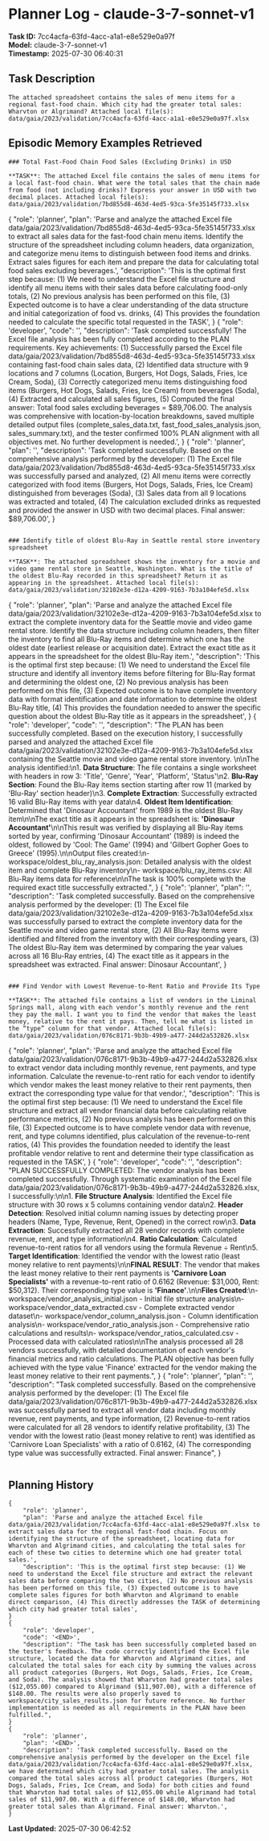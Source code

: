 # Planner Log - claude-3-7-sonnet-v1

**Task ID:** 7cc4acfa-63fd-4acc-a1a1-e8e529e0a97f  
**Model:** claude-3-7-sonnet-v1  
**Timestamp:** 2025-07-30 06:40:31

## Task Description
```
The attached spreadsheet contains the sales of menu items for a regional fast-food chain. Which city had the greater total sales: Wharvton or Algrimand? Attached local file(s): data/gaia/2023/validation/7cc4acfa-63fd-4acc-a1a1-e8e529e0a97f.xlsx
```

## Episodic Memory Examples Retrieved
```
### Total Fast-Food Chain Food Sales (Excluding Drinks) in USD

**TASK**: The attached Excel file contains the sales of menu items for a local fast-food chain. What were the total sales that the chain made from food (not including drinks)? Express your answer in USD with two decimal places. Attached local file(s): data/gaia/2023/validation/7bd855d8-463d-4ed5-93ca-5fe35145f733.xlsx

```
{
    "role": 'planner',
    "plan": 'Parse and analyze the attached Excel file data/gaia/2023/validation/7bd855d8-463d-4ed5-93ca-5fe35145f733.xlsx to extract all sales data for the fast-food chain menu items. Identify the structure of the spreadsheet including column headers, data organization, and categorize menu items to distinguish between food items and drinks. Extract sales figures for each item and prepare the data for calculating total food sales excluding beverages.',
    "description": 'This is the optimal first step because: (1) We need to understand the Excel file structure and identify all menu items with their sales data before calculating food-only totals, (2) No previous analysis has been performed on this file, (3) Expected outcome is to have a clear understanding of the data structure and initial categorization of food vs. drinks, (4) This provides the foundation needed to calculate the specific total requested in the TASK',
}
{
    "role": 'developer',
    "code": '<END>',
    "description": 'Task completed successfully! The Excel file analysis has been fully completed according to the PLAN requirements. Key achievements: (1) Successfully parsed the Excel file data/gaia/2023/validation/7bd855d8-463d-4ed5-93ca-5fe35145f733.xlsx containing fast-food chain sales data, (2) Identified data structure with 9 locations and 7 columns (Location, Burgers, Hot Dogs, Salads, Fries, Ice Cream, Soda), (3) Correctly categorized menu items distinguishing food items (Burgers, Hot Dogs, Salads, Fries, Ice Cream) from beverages (Soda), (4) Extracted and calculated all sales figures, (5) Computed the final answer: Total food sales excluding beverages = $89,706.00. The analysis was comprehensive with location-by-location breakdowns, saved multiple detailed output files (complete_sales_data.txt, fast_food_sales_analysis.json, sales_summary.txt), and the tester confirmed 100% PLAN alignment with all objectives met. No further development is needed.',
}
{
    "role": 'planner',
    "plan": '<END>',
    "description": 'Task completed successfully. Based on the comprehensive analysis performed by the developer: (1) The Excel file data/gaia/2023/validation/7bd855d8-463d-4ed5-93ca-5fe35145f733.xlsx was successfully parsed and analyzed, (2) All menu items were correctly categorized with food items (Burgers, Hot Dogs, Salads, Fries, Ice Cream) distinguished from beverages (Soda), (3) Sales data from all 9 locations was extracted and totaled, (4) The calculation excluded drinks as requested and provided the answer in USD with two decimal places. Final answer: $89,706.00',
}
```

### Identify title of oldest Blu-Ray in Seattle rental store inventory spreadsheet

**TASK**: The attached spreadsheet shows the inventory for a movie and video game rental store in Seattle, Washington. What is the title of the oldest Blu-Ray recorded in this spreadsheet? Return it as appearing in the spreadsheet. Attached local file(s): data/gaia/2023/validation/32102e3e-d12a-4209-9163-7b3a104efe5d.xlsx

```
{
    "role": 'planner',
    "plan": 'Parse and analyze the attached Excel file data/gaia/2023/validation/32102e3e-d12a-4209-9163-7b3a104efe5d.xlsx to extract the complete inventory data for the Seattle movie and video game rental store. Identify the data structure including column headers, then filter the inventory to find all Blu-Ray items and determine which one has the oldest date (earliest release or acquisition date). Extract the exact title as it appears in the spreadsheet for the oldest Blu-Ray item.',
    "description": 'This is the optimal first step because: (1) We need to understand the Excel file structure and identify all inventory items before filtering for Blu-Ray format and determining the oldest one, (2) No previous analysis has been performed on this file, (3) Expected outcome is to have complete inventory data with format identification and date information to determine the oldest Blu-Ray title, (4) This provides the foundation needed to answer the specific question about the oldest Blu-Ray title as it appears in the spreadsheet',
}
{
    "role": 'developer',
    "code": '<END>',
    "description": "The PLAN has been successfully completed. Based on the execution history, I successfully parsed and analyzed the attached Excel file data/gaia/2023/validation/32102e3e-d12a-4209-9163-7b3a104efe5d.xlsx containing the Seattle movie and video game rental store inventory. \n\nThe analysis identified:\n1. **Data Structure**: The file contains a single worksheet with headers in row 3: 'Title', 'Genre', 'Year', 'Platform', 'Status'\n2. **Blu-Ray Section**: Found the Blu-Ray items section starting after row 11 (marked by 'Blu-Ray' section header)\n3. **Complete Extraction**: Successfully extracted 16 valid Blu-Ray items with year data\n4. **Oldest Item Identification**: Determined that 'Dinosaur Accountant' from 1989 is the oldest Blu-Ray item\n\nThe exact title as it appears in the spreadsheet is: **'Dinosaur Accountant'**\n\nThis result was verified by displaying all Blu-Ray items sorted by year, confirming 'Dinosaur Accountant' (1989) is indeed the oldest, followed by 'Cool: The Game' (1994) and 'Gilbert Gopher Goes to Greece' (1995).\n\nOutput files created:\n- workspace/oldest_blu_ray_analysis.json: Detailed analysis with the oldest item and complete Blu-Ray inventory\n- workspace/blu_ray_items.csv: All Blu-Ray items data for reference\n\nThe task is 100% complete with the required exact title successfully extracted.",
}
{
    "role": 'planner',
    "plan": '<END>',
    "description": 'Task completed successfully. Based on the comprehensive analysis performed by the developer: (1) The Excel file data/gaia/2023/validation/32102e3e-d12a-4209-9163-7b3a104efe5d.xlsx was successfully parsed to extract the complete inventory data for the Seattle movie and video game rental store, (2) All Blu-Ray items were identified and filtered from the inventory with their corresponding years, (3) The oldest Blu-Ray item was determined by comparing the year values across all 16 Blu-Ray entries, (4) The exact title as it appears in the spreadsheet was extracted. Final answer: Dinosaur Accountant',
}
```

### Find Vendor with Lowest Revenue-to-Rent Ratio and Provide Its Type

**TASK**: The attached file contains a list of vendors in the Liminal Springs mall, along with each vendor’s monthly revenue and the rent they pay the mall. I want you to find the vendor that makes the least money, relative to the rent it pays. Then, tell me what is listed in the “type” column for that vendor. Attached local file(s): data/gaia/2023/validation/076c8171-9b3b-49b9-a477-244d2a532826.xlsx

```
{
    "role": 'planner',
    "plan": 'Parse and analyze the attached Excel file data/gaia/2023/validation/076c8171-9b3b-49b9-a477-244d2a532826.xlsx to extract vendor data including monthly revenue, rent payments, and type information. Calculate the revenue-to-rent ratio for each vendor to identify which vendor makes the least money relative to their rent payments, then extract the corresponding type value for that vendor.',
    "description": 'This is the optimal first step because: (1) We need to understand the Excel file structure and extract all vendor financial data before calculating relative performance metrics, (2) No previous analysis has been performed on this file, (3) Expected outcome is to have complete vendor data with revenue, rent, and type columns identified, plus calculation of the revenue-to-rent ratios, (4) This provides the foundation needed to identify the least profitable vendor relative to rent and determine their type classification as requested in the TASK',
}
{
    "role": 'developer',
    "code": '<END>',
    "description": "PLAN SUCCESSFULLY COMPLETED: The vendor analysis has been completed successfully. Through systematic examination of the Excel file data/gaia/2023/validation/076c8171-9b3b-49b9-a477-244d2a532826.xlsx, I successfully:\n\n1. **File Structure Analysis**: Identified the Excel file structure with 30 rows x 5 columns containing vendor data\n2. **Header Detection**: Resolved initial column naming issues by detecting proper headers (Name, Type, Revenue, Rent, Opened) in the correct row\n3. **Data Extraction**: Successfully extracted all 28 vendor records with complete revenue, rent, and type information\n4. **Ratio Calculation**: Calculated revenue-to-rent ratios for all vendors using the formula Revenue ÷ Rent\n5. **Target Identification**: Identified the vendor with the lowest ratio (least money relative to rent payments)\n\n**FINAL RESULT**: The vendor that makes the least money relative to their rent payments is **'Carnivore Loan Specialists'** with a revenue-to-rent ratio of 0.6162 (Revenue: $31,000, Rent: $50,312). Their corresponding type value is **'Finance'**.\n\n**Files Created**:\n- workspace/vendor_analysis_initial.json - Initial file structure analysis\n- workspace/vendor_data_extracted.csv - Complete extracted vendor dataset\n- workspace/vendor_column_analysis.json - Column identification analysis\n- workspace/vendor_ratio_analysis.json - Comprehensive ratio calculations and results\n- workspace/vendor_ratios_calculated.csv - Processed data with calculated ratios\n\nThe analysis processed all 28 vendors successfully, with detailed documentation of each vendor's financial metrics and ratio calculations. The PLAN objective has been fully achieved with the type value 'Finance' extracted for the vendor making the least money relative to their rent payments.",
}
{
    "role": 'planner',
    "plan": '<END>',
    "description": "Task completed successfully. Based on the comprehensive analysis performed by the developer: (1) The Excel file data/gaia/2023/validation/076c8171-9b3b-49b9-a477-244d2a532826.xlsx was successfully parsed to extract all vendor data including monthly revenue, rent payments, and type information, (2) Revenue-to-rent ratios were calculated for all 28 vendors to identify relative profitability, (3) The vendor with the lowest ratio (least money relative to rent) was identified as 'Carnivore Loan Specialists' with a ratio of 0.6162, (4) The corresponding type value was successfully extracted. Final answer: Finance",
}
```
```

## Planning History
```
{
    "role": 'planner',
    "plan": 'Parse and analyze the attached Excel file data/gaia/2023/validation/7cc4acfa-63fd-4acc-a1a1-e8e529e0a97f.xlsx to extract sales data for the regional fast-food chain. Focus on identifying the structure of the spreadsheet, locating data for Wharvton and Algrimand cities, and calculating the total sales for each of these two cities to determine which one had greater total sales.',
    "description": 'This is the optimal first step because: (1) We need to understand the Excel file structure and extract the relevant sales data before comparing the two cities, (2) No previous analysis has been performed on this file, (3) Expected outcome is to have complete sales figures for both Wharvton and Algrimand to enable direct comparison, (4) This directly addresses the TASK of determining which city had greater total sales',
}
{
    "role": 'developer',
    "code": '<END>',
    "description": "The task has been successfully completed based on the tester's feedback. The code correctly identified the Excel file structure, located the data for Wharvton and Algrimand cities, and calculated the total sales for each city by summing the values across all product categories (Burgers, Hot Dogs, Salads, Fries, Ice Cream, and Soda). The analysis showed that Wharvton had greater total sales ($12,055.00) compared to Algrimand ($11,907.00), with a difference of $148.00. The results were also properly saved to workspace/city_sales_results.json for future reference. No further implementation is needed as all requirements in the PLAN have been fulfilled.",
}
{
    "role": 'planner',
    "plan": '<END>',
    "description": 'Task completed successfully. Based on the comprehensive analysis performed by the developer on the Excel file data/gaia/2023/validation/7cc4acfa-63fd-4acc-a1a1-e8e529e0a97f.xlsx, we have determined which city had greater total sales. The analysis compared the total sales across all product categories (Burgers, Hot Dogs, Salads, Fries, Ice Cream, and Soda) for both cities and found that Wharvton had total sales of $12,055.00 while Algrimand had total sales of $11,907.00. With a difference of $148.00, Wharvton had greater total sales than Algrimand. Final answer: Wharvton.',
}
```

**Last Updated:** 2025-07-30 06:42:52
